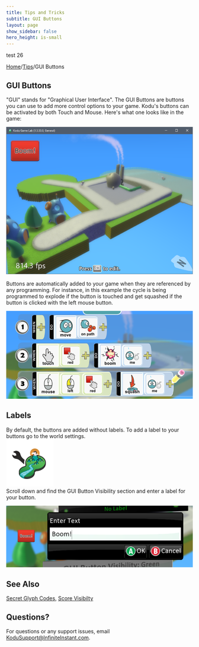 ```yaml
---
title: Tips and Tricks
subtitle: GUI Buttons
layout: page
show_sidebar: false
hero_height: is-small
---
```


test 26

[Home](..)/[Tips](.)/GUI Buttons

## GUI Buttons

"GUI" stands for "Graphical User Interface".  The GUI Buttons are buttons you can use to add more control options to your game.  Kodu's buttons can be activated by both Touch and Mouse. Here's what one looks like in the game:

![GUI Buttons](gui_buttons_ingame.png)

Buttons are automatically added to your game when they are referenced by any programming.  For instance, in this example the cycle is being programmed to explode if the button is touched and get squashed if the button is clicked with the left mouse button.

![GUI Button Programming](gui_buttons_programming.png)

## Labels

By default, the buttons are added without labels.  To add a label to your buttons go to the world settings.<br>
![World Settings](world_settings.png)<br>
Scroll down and find the GUI Button Visibility section and enter a label for your button.

![GUI Button Labels](gui_buttons_label.png)

## See Also

[Secret Glyph Codes](glyph), [Score Visibilty](score_visibilty)

## Questions?
For questions or any support issues, email <KoduSupport@InfiniteInstant.com>.
 

 

   


